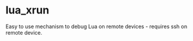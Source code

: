 lua_xrun
========

Easy to use mechanism to debug Lua on remote devices - requires ssh on remote device.
